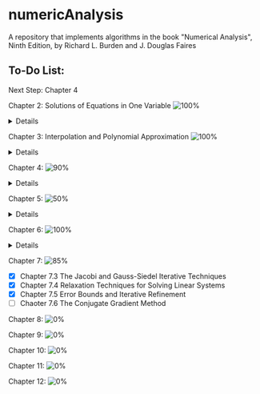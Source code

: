# numericAnalysis
A repository that implements algorithms in the book "Numerical Analysis", Ninth Edition, by Richard L. Burden and J. Douglas Faires

## To-Do List:
Next Step: Chapter 4

Chapter 2: Solutions of Equations in One Variable ![100%](https://progress-bar.dev/100)
<details>
  <summary>Details</summary>
  
  - [x] Chapter 2.1 The Bisection Method
  - [x] Chapter 2.2 Fixed-Point Iteration
  - [x] Chapter 2.3 Newtons's Method and Its Extensions
  - [x] Chapter 2.4 Error Analysis for Iterative  Methods
    - [x] Modified Newton Method
  - [x] Chapter 2.5 Accelerating Convergence
    - [x] Aitken's $\Delta^2$ Method
  - [x] Chapter 2.6 Zeros of Polynomials and Muller's Method
    - [x] Horner's method incorperate with Newton's method to find the zeros of polynomial
</details>

Chapter 3: Interpolation and Polynomial Approximation ![100%](https://progress-bar.dev/100)
<details>
  <summary>Details</summary>
  
- [x] Chapter 3.1 Interpolation and the Lagrange Polynomial
- [x] Chapter 3.2 Data Approximation and Neville's Method
- [x] Chapter 3.3 Divided Differences
- [x] Chapter 3.4 Hermite Interpolation
- [x] Chapter 3.5 Cubic Spline Interpolation
</details>
      
Chapter 4: ![90%](https://progress-bar.dev/90)
<details>
  <summary>Details</summary>
  
  - [x] Chapter 4.1 Numerical Differentiation
  - [x] Chapter 4.2 Richardson's Extrapolation
    - [x] Implement Richardson's Extrapolation algorithm for even order of $h$
  - [x] Chapter 4.3 Elements of Numerical Integration
    - [x] Newton-Cotes Formula 
  - [x] Chapter 4.4 Composite Numerical Integration
    - [x] Visualization
  - [x] Chapter 4.5 Romberg Integration
  - [x] Chapter 4.6 Adaptive Quadrature Methods
    - [x] Adaptive Trapezoidal rule
  - [x] Chapter 4.7 Gaussian Quadrature
    - [x] Gaussian-Legendre Quadrature
  - [ ] Chapter 4.8 Multiple Integrals
  - [ ] Chapter 4.9 Improper Integrals
</details>

Chapter 5: ![50%](https://progress-bar.dev/50)
<details>
  <summary>Details</summary>
  
  - [x] Chapter 5.2 Euler's Method
  - [x] Chapter 5.3 Higher-Order Taylor Methods
    - [x] Taylor's method 
  - [x] Chapter 5.4 Runge-Kutta Methods
    - [x] More in detail about _Runge-Kutta Methods_
  - [x] Chapter 5.5 Error Control and the Runge-Kutta-Fehlberg Method
    - [x] Implement Generalized Runge-Kutta Embedded 
  - [ ] Chapter 5.6 Multistep Method
    - [x] Generalized Adams-Bashforth Algorithm
    - [ ] Milne-Simpson Predictor-Corrector 
  - [ ] Chapter 5.7 Variable Step-Size Multistep Method
  - [ ] Chapter 5.8 Extrapolation
  - [ ] Chapter 5.9 Higher-Order Equations and Systems of Differential Equations
  - [ ] Chapter 5.11 Stiff Differential Equations
</details>

Chapter 6: ![100%](https://progress-bar.dev/100)
<details>
  <summary>Details</summary>

  - [x] Chapter 6.1 Linear Systems of Equations
  - [x] Chapter 6.3 Linear Algebra and Matrix Inversion
    - [x] Algorithm to find the inverse of the matrix
  - [x] Chapter 6.4 The Determinant of a Matrix 
    - [x] Compute determinant using Gaussian Elimination
  - [x] Chapter 6.5 Matrix Factorization
    - [x] _PLU_ Decomposition
  - [x] Chapter 6.6 Special Types of Matrices
  - [x] _PLDL'_ Decomposition (Refer to the book _Matrix Computation_) 
  - [x] Remaining algorithm that solves tridiagonal linear system
</details>

Chapter 7: ![85%](https://progress-bar.dev/85)
  - [x] Chapter 7.3 The Jacobi and Gauss-Siedel Iterative Techniques
  - [x] Chapter 7.4 Relaxation Techniques for Solving Linear Systems 
  - [x] Chapter 7.5 Error Bounds and Iterative Refinement
  - [ ] Chaoter 7.6 The Conjugate Gradient Method

Chapter 8: ![0%](https://progress-bar.dev/0)

Chapter 9: ![0%](https://progress-bar.dev/0)

Chapter 10: ![0%](https://progress-bar.dev/0)

Chapter 11: ![0%](https://progress-bar.dev/0)

Chapter 12: ![0%](https://progress-bar.dev/0)
